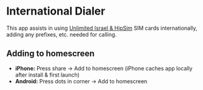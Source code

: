 # International Dialer

This app assists in using [Unlimited Israel & HipSim](https://unlimitedisrael.net) SIM cards internationally, adding any prefixes, etc. needed for calling.

## Adding to homescreen
- **iPhone:** Press share -> Add to homescreen (iPhone caches app locally after install & first launch)
- **Android:** Press dots in corner -> Add to homescreen
